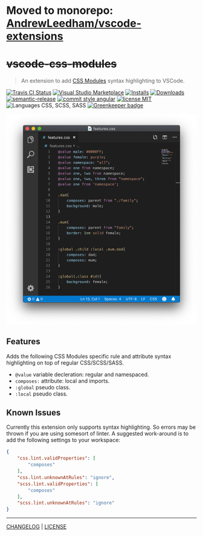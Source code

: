 # Moved to monorepo: [AndrewLeedham/vscode-extensions](https://github.com/AndrewLeedham/vscode-extensions)

# ~~vscode-css-modules~~

> An extension to add [CSS Modules](https://github.com/css-modules/css-modules) syntax highlighting to VSCode.

[![Travis CI Status][actions-badge]][actions-link]
[![Visual Studio Marketplace][vscode-badge]][vscode-link]
[![Installs][installs-badge]][installs-link]
[![Downloads][downloads-badge]][downloads-link]
[![semantic-release][semantic-release-badge]][semantic-release-link]
[![commit style angular][commit-style-badge]][commit-style-link]
[![license MIT][license-badge]][license-link]
![Languages CSS, SCSS, SASS][languages-badge]
[![Greenkeeper badge][dependabot-badge]][dependabot-link]

![VSCode Window showing the plugin in action](/highlighting.png)

## Features
Adds the following CSS Modules specific rule and attribute syntax highlighting on top of regular CSS/SCSS/SASS.
* `@value` variable decleration: regular and namespaced.
* `composes:` attribute: local and imports.
* `:global` pseudo class.
* `:local` pseudo class.

## Known Issues
Currently this extension only supports syntax highlighting. So errors may be thrown if you are using somesort of linter.
A suggested work-around is to add the following settings to your workspace:
```json
{
    "css.lint.validProperties": [
        "composes"
    ],
    "css.lint.unknownAtRules": "ignore",
    "scss.lint.validProperties": [
        "composes"
    ],
    "scss.lint.unknownAtRules": "ignore"
}
```

---
[CHANGELOG](/CHANGELOG.md) | [LICENSE](/LICENSE)

[actions-badge]: https://flat.badgen.net/github/status/AndrewLeedham/vscode-css-modules/master/Github%20Actions
[actions-link]: https://github.com/AndrewLeedham/vscode-css-modules/actions
[vscode-badge]: https://flat.badgen.net/vs-marketplace/v/andrewleedham.vscode-css-modules?color=cyan
[vscode-link]: https://marketplace.visualstudio.com/items?itemName=andrewleedham.vscode-css-modules
[installs-badge]: https://flat.badgen.net/vs-marketplace/i/andrewleedham.vscode-css-modules?color=blue
[installs-link]: https://marketplace.visualstudio.com/items?itemName=andrewleedham.vscode-css-modules
[downloads-badge]: https://flat.badgen.net/vs-marketplace/d/andrewleedham.vscode-css-modules?color=purple
[downloads-link]: https://marketplace.visualstudio.com/items?itemName=andrewleedham.vscode-css-modules
[semantic-release-badge]: https://flat.badgen.net/badge/%20%20%F0%9F%93%A6%F0%9F%9A%80/semantic%20release/e10079
[semantic-release-link]: https://github.com/semantic-release/semantic-release
[commit-style-badge]: https://flat.badgen.net/badge/commit%20style/angular/red
[commit-style-link]: https://github.com/angular/angular.js/blob/master/DEVELOPERS.md#-git-commit-guidelines
[license-badge]: https://flat.badgen.net/badge/license/MIT/orange
[license-link]: ./LICENSE
[languages-badge]: https://flat.badgen.net/badge/languages/css,scss,sass/yellow?list=1
[dependabot-badge]: https://flat.badgen.net/dependabot/AndrewLeedham/vscode-css-modules?icon=dependabot
[dependabot-link]: https://dependabot.com
